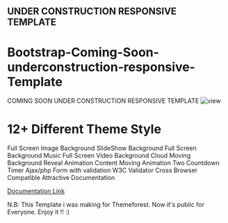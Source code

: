 ## UNDER CONSTRUCTION RESPONSIVE TEMPLATE
# Bootstrap-Coming-Soon-underconstruction-responsive-Template

COMING SOON UNDER CONSTRUCTION RESPONSIVE TEMPLATE ![view](https://github.com/ruhulmus/Bootstrap-Coming-Soon-underconstruction-responsive-Template/blob/main/preview.png)
 
# 12+ Different Theme Style
Full Screen Image Background
SlideShow Background
Full Screen Background Music
Full Screen Video Background
Cloud Moving Background
Reveal Animation
Content Moving Animation
Two Countdown Timer
Ajax/php Form with validation
W3C Validator
Cross Browser Compatible
Attractive Documentation

[Documentation Link](https://github.com/ruhulmus/Responsive-Template-Documentation)


N.B: This Template i was making for Themeforest. Now it's public for Everyone. Enjoy it !! :) 
